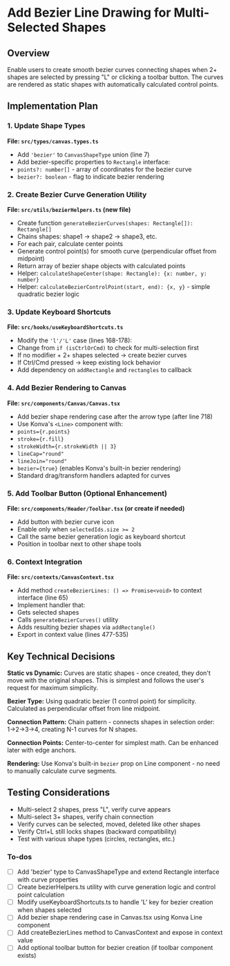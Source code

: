 <!-- 354d2bb3-1a8e-44d4-8ff9-b139f84902dc ea0ed8f8-63c0-4563-8429-b48d25ccd199 -->
# Add Bezier Line Drawing for Multi-Selected Shapes

## Overview

Enable users to create smooth bezier curves connecting shapes when 2+ shapes are selected by pressing "L" or clicking a toolbar button. The curves are rendered as static shapes with automatically calculated control points.

## Implementation Plan

### 1. Update Shape Types

**File: `src/types/canvas.types.ts`**

- Add `'bezier'` to `CanvasShapeType` union (line 7)
- Add bezier-specific properties to `Rectangle` interface:
- `points?: number[]` - array of coordinates for the bezier curve
- `bezier?: boolean` - flag to indicate bezier rendering

### 2. Create Bezier Curve Generation Utility

**File: `src/utils/bezierHelpers.ts` (new file)**

- Create function `generateBezierCurves(shapes: Rectangle[]): Rectangle[]`
- Chains shapes: shape1 → shape2 → shape3, etc.
- For each pair, calculate center points
- Generate control point(s) for smooth curve (perpendicular offset from midpoint)
- Return array of bezier shape objects with calculated points
- Helper: `calculateShapeCenter(shape: Rectangle): {x: number, y: number}`
- Helper: `calculateBezierControlPoint(start, end): {x, y}` - simple quadratic bezier logic

### 3. Update Keyboard Shortcuts

**File: `src/hooks/useKeyboardShortcuts.ts`**

- Modify the `'l'/'L'` case (lines 168-178):
- Change from `if (isCtrlOrCmd)` to check for multi-selection first
- If no modifier + 2+ shapes selected → create bezier curves
- If Ctrl/Cmd pressed → keep existing lock behavior
- Add dependency on `addRectangle` and `rectangles` to callback

### 4. Add Bezier Rendering to Canvas

**File: `src/components/Canvas/Canvas.tsx`**

- Add bezier shape rendering case after the arrow type (after line 718)
- Use Konva's `<Line>` component with:
- `points={r.points}`
- `stroke={r.fill}`
- `strokeWidth={r.strokeWidth || 3}`
- `lineCap="round"`
- `lineJoin="round"`
- `bezier={true}` (enables Konva's built-in bezier rendering)
- Standard drag/transform handlers adapted for curves

### 5. Add Toolbar Button (Optional Enhancement)

**File: `src/components/Header/Toolbar.tsx` (or create if needed)**

- Add button with bezier curve icon
- Enable only when `selectedIds.size >= 2`
- Call the same bezier generation logic as keyboard shortcut
- Position in toolbar next to other shape tools

### 6. Context Integration

**File: `src/contexts/CanvasContext.tsx`**

- Add method `createBezierLines: () => Promise<void>` to context interface (line 65)
- Implement handler that:
- Gets selected shapes
- Calls `generateBezierCurves()` utility
- Adds resulting bezier shapes via `addRectangle()`
- Export in context value (lines 477-535)

## Key Technical Decisions

**Static vs Dynamic:** Curves are static shapes - once created, they don't move with the original shapes. This is simplest and follows the user's request for maximum simplicity.

**Bezier Type:** Using quadratic bezier (1 control point) for simplicity. Calculated as perpendicular offset from line midpoint.

**Connection Pattern:** Chain pattern - connects shapes in selection order: 1→2→3→4, creating N-1 curves for N shapes.

**Connection Points:** Center-to-center for simplest math. Can be enhanced later with edge anchors.

**Rendering:** Use Konva's built-in `bezier` prop on Line component - no need to manually calculate curve segments.

## Testing Considerations

- Multi-select 2 shapes, press "L", verify curve appears
- Multi-select 3+ shapes, verify chain connection
- Verify curves can be selected, moved, deleted like other shapes
- Verify Ctrl+L still locks shapes (backward compatibility)
- Test with various shape types (circles, rectangles, etc.)

### To-dos

- [ ] Add 'bezier' type to CanvasShapeType and extend Rectangle interface with curve properties
- [ ] Create bezierHelpers.ts utility with curve generation logic and control point calculation
- [ ] Modify useKeyboardShortcuts.ts to handle 'L' key for bezier creation when shapes selected
- [ ] Add bezier shape rendering case in Canvas.tsx using Konva Line component
- [ ] Add createBezierLines method to CanvasContext and expose in context value
- [ ] Add optional toolbar button for bezier creation (if toolbar component exists)